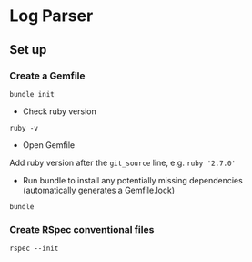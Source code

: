 # Log Parser

## Set up

### Create a Gemfile

```shell
bundle init
```

* Check ruby version

```shell
ruby -v
```

* Open Gemfile

Add ruby version after the `git_source` line, e.g. `ruby '2.7.0'`

* Run bundle to install any potentially missing dependencies (automatically generates a Gemfile.lock)

```shell
bundle
```

### Create RSpec conventional files

```shell
rspec --init
```

